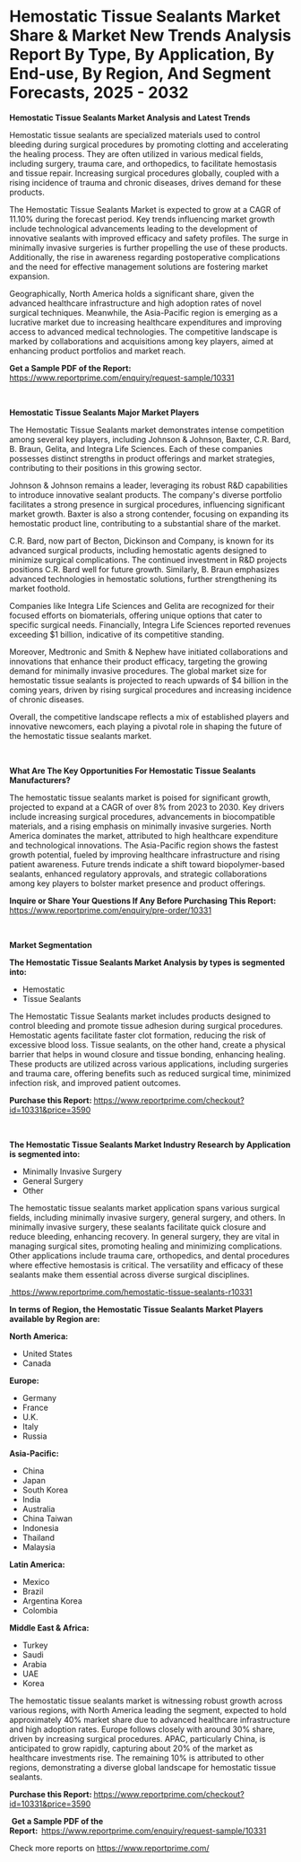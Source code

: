 <p><h1>Hemostatic Tissue Sealants Market Share & Market New Trends Analysis Report By Type, By Application, By End-use, By Region, And Segment Forecasts, 2025 - 2032</h1></p><p><strong>Hemostatic Tissue Sealants Market Analysis and Latest Trends</strong></p>
<p><p>Hemostatic tissue sealants are specialized materials used to control bleeding during surgical procedures by promoting clotting and accelerating the healing process. They are often utilized in various medical fields, including surgery, trauma care, and orthopedics, to facilitate hemostasis and tissue repair. Increasing surgical procedures globally, coupled with a rising incidence of trauma and chronic diseases, drives demand for these products.</p><p>The Hemostatic Tissue Sealants Market is expected to grow at a CAGR of 11.10% during the forecast period. Key trends influencing market growth include technological advancements leading to the development of innovative sealants with improved efficacy and safety profiles. The surge in minimally invasive surgeries is further propelling the use of these products. Additionally, the rise in awareness regarding postoperative complications and the need for effective management solutions are fostering market expansion. </p><p>Geographically, North America holds a significant share, given the advanced healthcare infrastructure and high adoption rates of novel surgical techniques. Meanwhile, the Asia-Pacific region is emerging as a lucrative market due to increasing healthcare expenditures and improving access to advanced medical technologies. The competitive landscape is marked by collaborations and acquisitions among key players, aimed at enhancing product portfolios and market reach.</p></p>
<p><strong>Get a Sample PDF of the Report:&nbsp;</strong> <a href="https://www.reportprime.com/enquiry/request-sample/10331?utm_campaign=3365&utm_medium=2&utm_source=Github&utm_content=ia&utm_term=20032025&utm_id=hemostatic-tissue-sealants">https://www.reportprime.com/enquiry/request-sample/10331</a></p>
<p>&nbsp;</p>
<p><strong>Hemostatic Tissue Sealants Major Market Players</strong></p>
<p><p>The Hemostatic Tissue Sealants market demonstrates intense competition among several key players, including Johnson & Johnson, Baxter, C.R. Bard, B. Braun, Gelita, and Integra Life Sciences. Each of these companies possesses distinct strengths in product offerings and market strategies, contributing to their positions in this growing sector.</p><p>Johnson & Johnson remains a leader, leveraging its robust R&D capabilities to introduce innovative sealant products. The company's diverse portfolio facilitates a strong presence in surgical procedures, influencing significant market growth. Baxter is also a strong contender, focusing on expanding its hemostatic product line, contributing to a substantial share of the market.</p><p>C.R. Bard, now part of Becton, Dickinson and Company, is known for its advanced surgical products, including hemostatic agents designed to minimize surgical complications. The continued investment in R&D projects positions C.R. Bard well for future growth. Similarly, B. Braun emphasizes advanced technologies in hemostatic solutions, further strengthening its market foothold.</p><p>Companies like Integra Life Sciences and Gelita are recognized for their focused efforts on biomaterials, offering unique options that cater to specific surgical needs. Financially, Integra Life Sciences reported revenues exceeding $1 billion, indicative of its competitive standing.</p><p>Moreover, Medtronic and Smith & Nephew have initiated collaborations and innovations that enhance their product efficacy, targeting the growing demand for minimally invasive procedures. The global market size for hemostatic tissue sealants is projected to reach upwards of $4 billion in the coming years, driven by rising surgical procedures and increasing incidence of chronic diseases.</p><p>Overall, the competitive landscape reflects a mix of established players and innovative newcomers, each playing a pivotal role in shaping the future of the hemostatic tissue sealants market.</p></p>
<p>&nbsp;</p>
<p><strong>What Are The Key Opportunities For Hemostatic Tissue Sealants Manufacturers?</strong></p>
<p><p>The hemostatic tissue sealants market is poised for significant growth, projected to expand at a CAGR of over 8% from 2023 to 2030. Key drivers include increasing surgical procedures, advancements in biocompatible materials, and a rising emphasis on minimally invasive surgeries. North America dominates the market, attributed to high healthcare expenditure and technological innovations. The Asia-Pacific region shows the fastest growth potential, fueled by improving healthcare infrastructure and rising patient awareness. Future trends indicate a shift toward biopolymer-based sealants, enhanced regulatory approvals, and strategic collaborations among key players to bolster market presence and product offerings.</p></p>
<p><strong>Inquire or Share Your Questions If Any Before Purchasing This Report:</strong> <a href="https://www.reportprime.com/enquiry/pre-order/10331?utm_campaign=3365&utm_medium=2&utm_source=Github&utm_content=ia&utm_term=20032025&utm_id=hemostatic-tissue-sealants">https://www.reportprime.com/enquiry/pre-order/10331</a></p>
<p>&nbsp;</p>
<p><strong>Market Segmentation</strong></p>
<p><strong>The Hemostatic Tissue Sealants Market Analysis by types is segmented into:</strong></p>
<p><ul><li>Hemostatic</li><li>Tissue Sealants</li></ul></p>
<p><p>The Hemostatic Tissue Sealants market includes products designed to control bleeding and promote tissue adhesion during surgical procedures. Hemostatic agents facilitate faster clot formation, reducing the risk of excessive blood loss. Tissue sealants, on the other hand, create a physical barrier that helps in wound closure and tissue bonding, enhancing healing. These products are utilized across various applications, including surgeries and trauma care, offering benefits such as reduced surgical time, minimized infection risk, and improved patient outcomes.</p></p>
<p><strong>Purchase this Report:&nbsp;</strong><a href="https://www.reportprime.com/checkout?id=10331&price=3590&utm_campaign=3365&utm_medium=2&utm_source=Github&utm_content=ia&utm_term=20032025&utm_id=hemostatic-tissue-sealants">https://www.reportprime.com/checkout?id=10331&price=3590</a></p>
<p>&nbsp;</p>
<p><strong>The Hemostatic Tissue Sealants Market Industry Research by Application is segmented into:</strong></p>
<p><ul><li>Minimally Invasive Surgery</li><li>General Surgery</li><li>Other</li></ul></p>
<p><p>The hemostatic tissue sealants market application spans various surgical fields, including minimally invasive surgery, general surgery, and others. In minimally invasive surgery, these sealants facilitate quick closure and reduce bleeding, enhancing recovery. In general surgery, they are vital in managing surgical sites, promoting healing and minimizing complications. Other applications include trauma care, orthopedics, and dental procedures where effective hemostasis is critical. The versatility and efficacy of these sealants make them essential across diverse surgical disciplines.</p></p>
<p><a href="https://www.reportprime.com/hemostatic-tissue-sealants-r10331?utm_campaign=3365&utm_medium=2&utm_source=Github&utm_content=ia&utm_term=20032025&utm_id=hemostatic-tissue-sealants">&nbsp;https://www.reportprime.com/hemostatic-tissue-sealants-r10331</a></p>
<p><strong>In terms of Region, the Hemostatic Tissue Sealants Market Players available by Region are:</strong></p>
<p>
    <p> <strong> North America: </strong>
        <ul>
            <li>United States</li>
            <li>Canada</li>
        </ul>
        </p> 
    <p> <strong> Europe: </strong>
        <ul>
            <li>Germany</li>
            <li>France</li>
            <li>U.K.</li>
            <li>Italy</li>
            <li>Russia</li>
        </ul>
        </p> 
    <p> <strong> Asia-Pacific: </strong>
        <ul>
            <li>China</li>
            <li>Japan</li>
            <li>South Korea</li>
            <li>India</li>
            <li>Australia</li>
            <li>China Taiwan</li>
            <li>Indonesia</li>
            <li>Thailand</li>
            <li>Malaysia</li>
        </ul>
        </p> 
    <p> <strong> Latin America: </strong>
        <ul>
            <li>Mexico</li>
            <li>Brazil</li>
            <li>Argentina Korea</li>
            <li>Colombia</li>
        </ul>
        </p> 
    <p> <strong> Middle East & Africa: </strong>
        <ul>
            <li>Turkey</li>
            <li>Saudi</li>
            <li>Arabia</li>
            <li>UAE</li>
            <li>Korea</li>
        </ul>
    </p>
    </p>
<p><p>The hemostatic tissue sealants market is witnessing robust growth across various regions, with North America leading the segment, expected to hold approximately 40% market share due to advanced healthcare infrastructure and high adoption rates. Europe follows closely with around 30% share, driven by increasing surgical procedures. APAC, particularly China, is anticipated to grow rapidly, capturing about 20% of the market as healthcare investments rise. The remaining 10% is attributed to other regions, demonstrating a diverse global landscape for hemostatic tissue sealants.</p></p>
<p><strong>Purchase this Report: </strong><a href="https://www.reportprime.com/checkout?id=10331&price=3590&utm_campaign=3365&utm_medium=2&utm_source=Github&utm_content=ia&utm_term=20032025&utm_id=hemostatic-tissue-sealants">https://www.reportprime.com/checkout?id=10331&price=3590</a></p>
<p>&nbsp;<strong>Get a Sample PDF of the Report:&nbsp;&nbsp;</strong><a href="https://www.reportprime.com/enquiry/request-sample/10331?utm_campaign=3365&utm_medium=2&utm_source=Github&utm_content=ia&utm_term=20032025&utm_id=hemostatic-tissue-sealants">https://www.reportprime.com/enquiry/request-sample/10331</a></p>
<p><strong></strong></p>
<p>Check more reports on <a href="https://www.reportprime.com/?utm_campaign=3365&utm_medium=2&utm_source=Github&utm_content=ia&utm_term=20032025&utm_id=hemostatic-tissue-sealants">https://www.reportprime.com/</a></p>